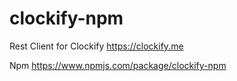 # clockify-npm
Rest Client for Clockify https://clockify.me

Npm https://www.npmjs.com/package/clockify-npm